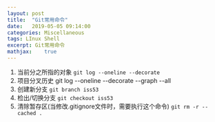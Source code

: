 ```yaml
---
layout: post
title:  "Git常用命令"
date:   2019-05-05 09:14:00
categories: Miscellaneous
tags: LInux Shell
excerpt: Git常用命令
mathjax:	true
---
```


1. 当前分之所指的对象
`git log --oneline --decorate`
2. 项目分叉历史
git log --oneline --decorate --graph --all
3. 创建新分支
`git branch iss53`
4. 检出/切换分支
`git checkout iss53`
5. 清除暂存区(当修改.gitignore文件时，需要执行这个命令)
`git rm -r --cached .`
